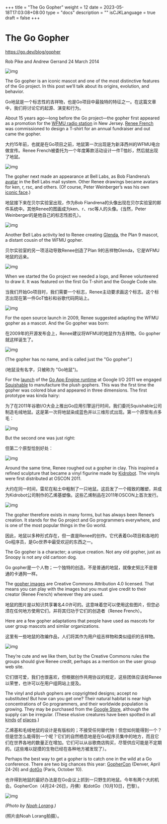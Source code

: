 +++
title = "The Go Gopher"
weight = 12
date = 2023-05-18T17:03:08+08:00
type = "docs"
description = ""
isCJKLanguage = true
draft = false
+++

# The Go Gopher

https://go.dev/blog/gopher

Rob Pike and Andrew Gerrand
24 March 2014

![img](TheGoGopher_img/header.jpg)

The Go gopher is an iconic mascot and one of the most distinctive features of the Go project. In this post we’ll talk about its origins, evolution, and behavior.

Go地鼠是一个标志性的吉祥物，也是Go项目中最独特的特征之一。在这篇文章中，我们将讨论它的起源、演变和行为。

About 15 years ago—long before the Go project—the gopher first appeared as a promotion for the [WFMU radio station](https://wfmu.org/) in New Jersey. [Renee French](http://reneefrench.blogspot.com/) was commissioned to design a T-shirt for an annual fundraiser and out came the gopher.

大约15年前，也就是在Go项目之前，地鼠第一次出现是为新泽西州的WFMU电台做宣传。Renee French被委托为一个年度筹款活动设计一件T恤衫，然后就出现了地鼠。

![img](TheGoGopher_img/wfmu.jpg)

The gopher next made an appearance at Bell Labs, as Bob Flandrena’s [avatar](https://research.swtch.com/face) in the Bell Labs mail system. Other Renee drawings became avatars for ken, r, rsc, and others. (Of course, Peter Weinberger’s was his own [iconic face](http://spinroot.com/pico/pjw.html).)

地鼠接下来在贝尔实验室出现，作为Bob Flandrena的头像出现在贝尔实验室的邮件系统中。其他Renee的图画成为ken、r、rsc等人的头像。(当然，Peter Weinberger的是他自己的标志性脸孔）。

![img](TheGoGopher_img/avatars.png)

Another Bell Labs activity led to Renee creating [Glenda](https://9p.io/plan9/glenda.html), the Plan 9 mascot, a distant cousin of the WFMU gopher.

贝尔实验室的另一项活动导致Renee创造了Plan 9的吉祥物Glenda，它是WFMU地鼠的远亲。

![img](TheGoGopher_img/glenda.png)

When we started the Go project we needed a logo, and Renee volunteered to draw it. It was featured on the first Go T-shirt and the Google Code site.

当我们开始Go项目时，我们需要一个标志，Renee主动要求画这个标志。这个标志出现在第一件GoT恤衫和谷歌代码网站上。

![img](TheGoGopher_img/logo.png)

For the open source launch in 2009, Renee suggested adapting the WFMU gopher as a mascot. And the Go gopher was born:

在2009年的开源发布会上，Renee建议将WFMU的地鼠作为吉祥物。Go gopher就这样诞生了。

![img](TheGoGopher_img/gopher.png)

(The gopher has no name, and is called just the "Go gopher".)

(地鼠没有名字，只被称为 "Go地鼠")。

For the [launch](https://www.youtube.com/watch?v=-i0hat7pdpk#t=24m40s) of the [Go App Engine runtime](https://developers.google.com/appengine/docs/go) at Google I/O 2011 we engaged [Squishable](http://squishable.com/) to manufacture the plush gophers. This was the first time the gopher was colored blue and appeared in three dimensions. The first prototype was kinda hairy:

为了在2011年谷歌I/O大会上推出Go应用引擎运行时间，我们委托Squishable公司制造毛绒地鼠。这是第一次将地鼠染成蓝色并以三维形式出现。第一个原型有点多毛：

![img](TheGoGopher_img/prototype.jpg)

But the second one was just right:

但第二个原型恰到好处：

![img](TheGoGopher_img/plush.jpg)

Around the same time, Renee roughed out a gopher in clay. This inspired a refined sculpture that became a vinyl figurine made by [Kidrobot](http://www.kidrobot.com/). The vinyls were first distributed at OSCON 2011.

大约在同一时间，雷尼在粘土中粗制了一只地鼠。这启发了一个精致的雕塑，并成为Kidrobot公司制作的乙烯基塑像。这些乙烯制品在2011年OSCON上首次发行。

![img](TheGoGopher_img/vinyl.jpg)

The gopher therefore exists in many forms, but has always been Renee’s creation. It stands for the Go project and Go programmers everywhere, and is one of the most popular things in the Go world.

因此，地鼠以多种形式存在，但一直是Renee的创作。它代表着Go项目和各地的Go程序员，是Go世界中最受欢迎的东西之一。

The Go gopher is a character; a unique creation. Not any old gopher, just as Snoopy is not any old cartoon dog.

Go gopher是一个人物；一个独特的创造。不是普通的地鼠，就像史努比不是普通的卡通狗一样。

The [gopher images](https://go.dev/doc/gopher/) are Creative Commons Attribution 4.0 licensed. That means you can play with the images but you must give credit to their creator (Renee French) wherever they are used.

地鼠的图片是以知识共享署名4.0许可的。这意味着您可以使用这些图片，但您必须在任何地方使用它们，并将其归功于它们的创造者（Renee French）。

Here are a few gopher adaptations that people have used as mascots for user group mascots and similar organizations.

这里有一些地鼠的改编作品，人们将其作为用户组吉祥物和类似组织的吉祥物。

![img](TheGoGopher_img/usergroups.png)

They’re cute and we like them, but by the Creative Commons rules the groups should give Renee credit, perhaps as a mention on the user group web site.

它们很可爱，我们也很喜欢，但根据创作共用协议的规定，这些团体应该给Renee以荣誉，也许可以在用户组网站上提及。

The vinyl and plush gophers are copyrighted designs; accept no substitutes! But how can you get one? Their natural habitat is near high concentrations of Go programmers, and their worldwide population is growing. They may be purchased from the [Google Store](https://www.googlemerchandisestore.com/Google+Redesign/Fun/Go+Gopher+Blue+Squishable.axd?cid=1399), although the supply can be irregular. (These elusive creatures have been spotted in all [kinds](http://www.flickr.com/photos/pinkhamsters/sets/72157627910426064/) [of](https://plus.google.com/107966629974328136037/posts/TcFA9zHzQB8) [places](https://twitter.com/goroutine).)

乙烯基和毛绒地鼠的设计是有版权的；不接受任何替代物！但您如何能得到一个？但是您怎么能得到一个呢？它们的自然栖息地是在Go程序员集中的地方，而且它们在世界各地的数量正在增加。它们可以从谷歌商店购买，尽管供应可能是不定期的。(这些难以捉摸的生物已经在各种地方被发现了）。

Perhaps the best way to get a gopher is to catch one in the wild at a Go conference. There are two big chances this year: [GopherCon](http://gophercon.com/) (Denver, April 24-26) and [dotGo](http://dotgo.eu/) (Paris, October 10).

也许得到地鼠的最好办法是在Go会议上抓到一只野生的地鼠。今年有两个大的机会。GopherCon（4月24-26日，丹佛）和dotGo（10月10日，巴黎）。

![img](TheGoGopher_img/portrait.jpg)

*(Photo by* [*Noah Lorang*](https://twitter.com/noahhlo/status/437395572081688576)*.)*

(照片由Noah Lorang拍摄）。
